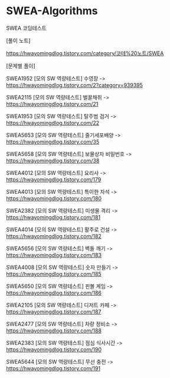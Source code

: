 # SWEA-Algorithms
SWEA 코딩테스트



[풀이 노트]

https://hwayomingdlog.tistory.com/category/코테%20노트/SWEA



[문제별 풀이]

SWEA1952 [모의 SW 역량테스트] 수영장 -> https://hwayomingdlog.tistory.com/2?category=939395

SWEA2115 [모의 SW 역량테스트] 벌꿀채취 -> https://hwayomingdlog.tistory.com/21

SWEA1953 [모의 SW 역량테스트] 탈주범 검거 -> https://hwayomingdlog.tistory.com/22

SWEA5653 [모의 SW 역량테스트] 줄기세포배양 -> https://hwayomingdlog.tistory.com/35

SWEA5658 [모의 SW 역량테스트] 보물상자 비밀번호 -> https://hwayomingdlog.tistory.com/38

SWEA4012 [모의 SW 역량테스트] 요리사 -> https://hwayomingdlog.tistory.com/179

SWEA4013 [모의 SW 역량테스트] 특이한 자석 -> https://hwayomingdlog.tistory.com/180

SWEA2382 [모의 SW 역량테스트] 미생물 격리 -> https://hwayomingdlog.tistory.com/181

SWEA4014 [모의 SW 역량테스트] 활주로 건설 -> https://hwayomingdlog.tistory.com/182

SWEA5656 [모의 SW 역량테스트] 벽돌 깨기 -> https://hwayomingdlog.tistory.com/183

SWEA4008 [모의 SW 역량테스트] 숫자 만들기 -> https://hwayomingdlog.tistory.com/185

SWEA5650 [모의 SW 역량테스트] 핀볼 게임 -> https://hwayomingdlog.tistory.com/186

SWEA2105 [모의 SW 역량테스트] 디저트 카페 -> https://hwayomingdlog.tistory.com/187

SWEA2477 [모의 SW 역량테스트] 차량 정비소 -> https://hwayomingdlog.tistory.com/188

SWEA2383 [모의 SW 역량테스트] 점심 식사시간 -> https://hwayomingdlog.tistory.com/190

SWEA5644 [모의 SW 역량테스트] 무선 충전 -> https://hwayomingdlog.tistory.com/191
